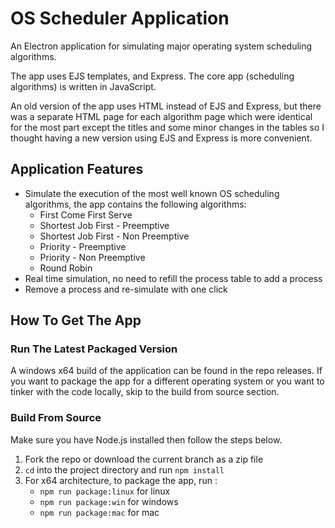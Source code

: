# OS Scheduler Application

An Electron application for simulating major operating system scheduling algorithms.

The app uses EJS templates, and Express. The core app (scheduling algorithms) is written in JavaScript.

An old version of the app uses HTML instead of EJS and Express, but there was a separate HTML page for each algorithm page which were identical for the most part except the titles and some minor changes in the tables so I thought having a new version using EJS and Express is more convenient. 

## Application Features

- Simulate the execution of the most well known OS scheduling algorithms, the app contains the following algorithms:
  - First Come First Serve
  - Shortest Job First - Preemptive
  - Shortest Job First - Non Preemptive
  - Priority - Preemptive
  - Priority - Non Preemptive
  - Round Robin
- Real time simulation, no need to refill the process table to add a process
- Remove a process and re-simulate with one click

## How To Get The App

### Run The Latest Packaged Version

A windows x64 build of the application can be found in the repo releases. If you want to package the app for a different operating system or you want to tinker with the code locally, skip to the build from source section.

### Build From Source

Make sure you have Node.js installed then follow the steps below.

1. Fork the repo or download the current branch as a zip file
2. `cd` into the project directory and run `npm install`
3. For x64 architecture, to package the app, run :
   - `npm run package:linux` for linux
   - `npm run package:win` for windows
   - `npm run package:mac` for mac

